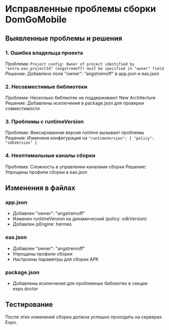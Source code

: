 # Исправленные проблемы сборки DomGoMobile

## Выявленные проблемы и решения

### 1. Ошибка владельца проекта
Проблема: `Project config: Owner of project identified by "extra.eas.projectId" (angstremoff) must be specified in "owner" field`
Решение: Добавлено поле "owner": "angstremoff" в app.json и eas.json

### 2. Несовместимые библиотеки
Проблема: Несколько библиотек не поддерживают New Architecture
Решение: Добавлены исключения в package.json для проверки совместимости

### 3. Проблемы с runtimeVersion
Проблема: Фиксированная версия runtime вызывает проблемы
Решение: Изменена конфигурация на `"runtimeVersion": { "policy": "sdkVersion" }`

### 4. Неоптимальные каналы сборки
Проблема: Сложность в управлении каналами сборки
Решение: Упрощены профили сборки в eas.json

## Изменения в файлах

### app.json
- Добавлен "owner": "angstremoff"
- Изменен runtimeVersion на динамический (policy: sdkVersion)
- Добавлен jsEngine: hermes

### eas.json
- Добавлен "owner": "angstremoff"
- Упрощены профили сборки
- Настроены параметры для сборки APK

### package.json
- Добавлены исключения для проблемных библиотек в секции expo.doctor

## Тестирование
После этих изменений сборка должна успешно проходить на серверах Expo.
